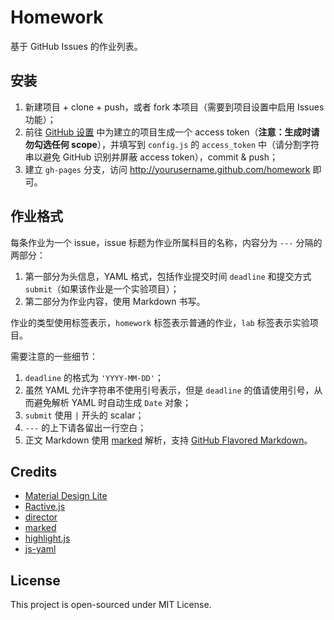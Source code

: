 # Homework

基于 GitHub Issues 的作业列表。

## 安装

 1. 新建项目 + clone + push，或者 fork 本项目（需要到项目设置中启用 Issues 功能）；
 2. 前往 [GitHub 设置](https://github.com/settings/tokens) 中为建立的项目生成一个 access token（**注意：生成时请勿勾选任何 scope**），并填写到 `config.js` 的 `access_token` 中（请分割字符串以避免 GitHub 识别并屏蔽 access token），commit & push；
 3. 建立 `gh-pages` 分支，访问 http://yourusername.github.com/homework 即可。

## 作业格式

每条作业为一个 issue，issue 标题为作业所属科目的名称，内容分为 `---` 分隔的两部分：

 1. 第一部分为头信息，YAML 格式，包括作业提交时间 `deadline` 和提交方式 `submit`（如果该作业是一个实验项目）；
 2. 第二部分为作业内容，使用 Markdown 书写。

作业的类型使用标签表示，`homework` 标签表示普通的作业，`lab` 标签表示实验项目。

需要注意的一些细节：

 1. `deadline` 的格式为 `'YYYY-MM-DD'`；
 2. 虽然 YAML 允许字符串不使用引号表示，但是 `deadline` 的值请使用引号，从而避免解析 YAML 时自动生成 `Date` 对象；
 3. `submit` 使用 `|` 开头的 scalar；
 4. `---` 的上下请各留出一行空白；
 5. 正文 Markdown 使用 [marked](https://github.com/chjj/marked) 解析，支持 [GitHub Flavored Markdown](https://help.github.com/articles/github-flavored-markdown/)。

## Credits

 - [Material Design Lite](http://www.getmdl.io/)
 - [Ractive.js](http://www.ractivejs.org/)
 - [director](https://github.com/flatiron/director)
 - [marked](https://github.com/chjj/marked)
 - [highlight.js](https://highlightjs.org/)
 - [js-yaml](https://github.com/nodeca/js-yaml)

## License

This project is open-sourced under MIT License.
